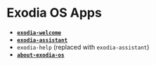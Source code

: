 # Exodia OS Apps 

- [**`exodia-welcome`**](https://github.com/Exodia-OS/exodia-welcome-app)
- [**`exodia-assistant`**](https://github.com/Exodia-OS/exodia-assistant-app)
- `exodia-help` (replaced with `exodia-assistant`)
- [**`about-exodia-os`**](https://github.com/Exodia-OS/about-exodia-app)
